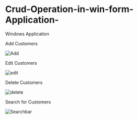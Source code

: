 # Crud-Operation-in-win-form-Application-
Windows Application

Add Customers

![Add](https://github.com/user-attachments/assets/ebf2a8d8-39e7-4f5c-be11-8113908b1d1d)

Edit Customers

![edit](https://github.com/user-attachments/assets/9b6c7a60-3caf-4a2d-833d-1c01c03b5cb3)

Delete Customers

![delete](https://github.com/user-attachments/assets/d610678b-d21a-481f-9d19-5e3a970d23a4)

Search for Customers

![Searchbar](https://github.com/user-attachments/assets/e28a4ff4-5cc9-4f96-8725-295a4496af23)



